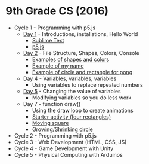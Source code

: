 # 9th Grade CS (2016)

* Cycle 1 - Programming with p5.js
  * [Day 1](https://github.com/lminsky/9th-Grade-CS/tree/master/Classwork/2016-11-10) - Introductions, installations, Hello World
    * [Sublime Text](https://www.sublimetext.com/)
    * [p5.js](https://p5js.org/)
  * [Day 2](https://github.com/lminsky/9th-Grade-CS/tree/master/Classwork/2016-11-11) - File Structure, Shapes, Colors, Console
    * [Examples of shapes and colors](https://github.com/lminsky/9th-Grade-CS/tree/master/Classwork/2016-11-11)
    * [Example of my name](https://github.com/lminsky/9th-Grade-CS/tree/master/Classwork/2016-11-11_name)
    * [Example of circle and rectangle for pong](https://github.com/lminsky/9th-Grade-CS/tree/master/Classwork/2016-11-11_pong)
  * [Day 4](https://github.com/lminsky/9th-Grade-CS/tree/master/Classwork/2016-11-16_lines) - Variables, variables, variables
    * Using variables to replace repeated numbers
  * [Day 5](https://github.com/lminsky/9th-Grade-CS/tree/master/Classwork/2016-11-17) - Changing the value of variables
    * Modifying variables so you do less work
  * Day 7 - function draw()
    * Using the draw loop to create animations
    * [Starter activity (four rectangles)](https://github.com/lminsky/9th-Grade-CS/tree/master/Classwork/2016-11-21_boxes)
    * [Moving square](https://github.com/lminsky/9th-Grade-CS/tree/master/Classwork/2016-11-21_movingBox)
    * [Growing/Shrinking circle](https://github.com/lminsky/9th-Grade-CS/tree/master/Classwork/2016-11-21_growingCircle)
* Cycle 2 - Programming with p5.js
* Cycle 3 - Web Development (HTML, CSS, JS)
* Cycle 4 - Game Development with Unity
* Cycle 5 - Physical Computing with Arduinos